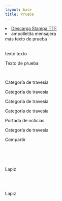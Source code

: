 ```yaml
---
layout: base
title: Prueba
---
```


<div class="content">
<li><a href="{{ site.baseurl }}/fonts/stampa-webfont/Stampa.ttf"><i class='icn icn-descarga'></i> Descarga Stampa TTF</a></li>
<li> <i class="icn icn-ampolleta-lig"></i>ampolletita <i class='icn icn-palabra'></i> mensajera</li>

<span class="icn-stack">
<i class="icn icn-cuadro icn-stack-2x naranja-opuesto"></i>
<i class="icn icn-facebook icn-stack-1x icn-inverse"></i>
</span>más texto de prueba<br>
<br>

<i class="icn icn-usuario"></i> texto texto

<span class="icn-stack">
<i class="icn icn-circulo-l-lig icn-stack-2x"></i>
<i class="icn icn-usuario icn-stack-1x"></i>
</span>

<span class="icn-stack">
<i class="icn icn-circulo-l icn-stack-2x"></i>
<i class="icn icn-corazon icn-stack-1x icn-inverse"></i>
</span>

<span class="icn-stack">
<i class="icn icn-cuadro icn-stack-2x"></i>
<i class="icn icn-usuario icn-stack-1x icn-inverse"></i>
</span>

<span class="icn-stack icn-lg">
<i class="icn icn-cuadro icn-stack-2x gris-oscuro"></i>
<i class="icn icn-imagen-lig icn-stack-1x icn-inverse"></i>
</span>


<span class="icn-stack icn-lg">
<i class="icn icn-cuadro icn-stack-2x gris-oscuro"></i>
<i class="icn icn-jekyll icn-stack-1x icn-inverse"></i>
</span>

<span class="icn-stack">
<i class="icn icn-cuadro icn-stack-2x gris-oscuro"></i>
<i class="icn icn-soundcloud icn-stack-1x icn-inverse"></i>
</span>

<span class="icn-stack icn-lg">
<i class="icn icn-cuadro-l-lig icn-stack-2x"></i>
<i class="icn icn-estorninos icn-stack-1x"></i>
</span>

<span class="icn-stack icn">
<i class="icn icn-cuadro icn-stack-2x"></i>
<i class="icn icn-estorninos icn-stack-1x icn-inverse"></i>
</span>

<span class="icn-stack">
<i class="icn icn-cuadro icn-stack-2x gris-claro"></i>
<i class="icn icn-estorninos icn-stack-1x rojo"></i>
</span>

<span class="icn-stack">
<i class="icn icn-cuadro icn-stack-2x gris-claro"></i>
<i class="icn icn-casiopea icn-stack-1x rojo"></i>
</span>

<span class="icn-stack icn">
<i class="icn icn-cuadro icn-stack-2x"></i>
<i class="icn icn-casiopea icn-stack-1x icn-inverse"></i>
</span>

<span class="icn-stack">
<i class="icn icn-cuadro icn-stack-2x gris-claro"></i>
<i class="icn icn-archivo icn-stack-1x rojo"></i>
</span>

<span class="icn-stack icn">
<i class="icn icn-cuadro icn-stack-2x"></i>
<i class="icn icn-archivo icn-stack-1x icn-inverse"></i>
</span>

<span class="icn-stack icn-lg">
<i class="icn icn-cuadro icn-stack-2x gris-claro"></i>
<i class="icn icn-ampolleta icn-stack-1x rojo"></i>
</span>

<span class="icn-stack icn-lg">
<i class="icn icn-cuadro-l icn-stack-2x gris-claro"></i>
<i class="icn icn-caron icn-stack-1x rojo"></i>
</span>

<span class="icn-stack icn-lg">
<i class="icn icn-cuadro-l-lig icn-stack-2x gris-claro"></i>
<i class="icn icn-caron-lig icn-stack-1x rojo"></i>
</span>

<span class="icn-stack icn-lg">
<i class="icn icn-cuadro icn-stack-2x gris-claro"></i>
<i class="icn icn-caron-lig icn-stack-1x rojo"></i>
</span>

<span class="icn-stack">
<i class="icn icn-cuadro icn-stack-2x gris-claro"></i>
<i class="icn icn-calendario-lig icn-stack-1x rojo"></i>
</span>

<span class="icn-stack">
<i class="icn icn-cuadro icn-stack-2x gris-claro"></i>
<i class="icn icn-calendario icn-stack-1x rojo"></i>
</span>

<span class="icn-stack">
<i class="icn icn-cuadro-lig icn-stack-2x gris-claro"></i>
<i class="icn icn-calendario icn-stack-1x rojo"></i>
</span>

<span class="icn-stack icn-lg">
<i class="icn icn-cuadro icn-stack-2x gris-claro"></i>
<i class="icn icn-calendario icn-stack-1x rojo"></i>
</span>

<span class="icn-stack icn-lg">
<i class="icn icn-cuadro-lig icn-stack-2x gris-claro"></i>
<i class="icn icn-calendario icn-stack-1x rojo"></i>
</span>

<span class="icn-stack icn-lg">
<i class="icn icn-cuadro-lig icn-stack-2x gris-claro"></i>
<i class="icn icn-calendario-lig icn-stack-1x rojo"></i>
</span>

Texto de prueba
<br>

<span class="icn-stack">
<i class="icn icn-cuadro icn-stack-2x gris-claro"></i>
<i class="icn icn-noticias icn-stack-1x gris-oscuro"></i>
</span>

<span class="icn-stack">
<i class="icn icn-cuadro icn-stack-2x gris-claro"></i>
<i class="icn icn-etiqueta icn-stack-1x gris-oscuro"></i>
</span>

<br>

<p class="prueba">

<i class="icn icn-travesia-lig icn-md"></i> Categoría de travesía <br>

<i class="icn icn-noticias- icn-md"></i> Categoría de travesía <br>

<i class="icn icn-stampa-lig icn-md"></i> Categoría de travesía<br>


<i class="icn icn-travesia-lig icn-sm"></i> Categoría de travesía <br>

<i class="icn icn-noticias-lig icn-sm"></i> Portada de noticias <br>

<i class="icn icn-stampa-lig icn-sm"></i> Categoría de travesía<br>

<i class="icn icn-compartir-lig icn-sm"></i> Compartir

<br>

<br>

<br>

<i class="icn icn-lapiz icn-sm"></i> Lapiz 

<br>
<br>

<i class="icn icn-lapiz icn-sm efecto"></i> Lapiz



</p>

</p>

</div>
